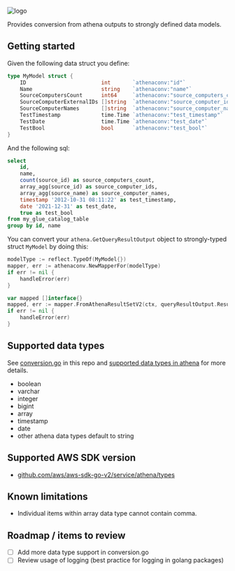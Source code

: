 ![logo](https://repository-images.githubusercontent.com/410152783/12feee34-e08d-4725-ae11-d5109a7a56aa "athenaconv logo")

Provides conversion from athena outputs to strongly defined data models.

## Getting started
Given the following data struct you define:

```go
type MyModel struct {
    ID                        int       `athenaconv:"id"`
    Name                      string    `athenaconv:"name"`
    SourceComputersCount      int64     `athenaconv:"source_computers_count"`
    SourceComputerExternalIDs []string  `athenaconv:"source_computer_ids"`
    SourceComputerNames       []string  `athenaconv:"source_computer_names"`
    TestTimestamp             time.Time `athenaconv:"test_timestamp"`
    TestDate                  time.Time `athenaconv:"test_date"`
    TestBool                  bool      `athenaconv:"test_bool"`
}
```

And the following sql:
```sql
select
    id,
    name,
    count(source_id) as source_computers_count,
    array_agg(source_id) as source_computer_ids,
    array_agg(source_name) as source_computer_names,
    timestamp '2012-10-31 08:11:22' as test_timestamp,
    date '2021-12-31' as test_date,
    true as test_bool
from my_glue_catalog_table
group by id, name
```

You can convert your `athena.GetQueryResultOutput` object to strongly-typed struct `MyModel` by doing this:

```go
modelType := reflect.TypeOf(MyModel{})
mapper, err := athenaconv.NewMapperFor(modelType)
if err != nil {
    handleError(err)
}

var mapped []interface{}
mapped, err := mapper.FromAthenaResultSetV2(ctx, queryResultOutput.ResultSet)
if err != nil {
    handleError(err)
}
```

## Supported data types
See [conversion.go](https://github.com/kent-id/athenaconv/blob/main/conversion.go) in this repo and [supported data types in athena](https://docs.aws.amazon.com/athena/latest/ug/data-types.html) for more details.
- boolean
- varchar
- integer
- bigint
- array
- timestamp
- date
- other athena data types default to string

## Supported AWS SDK version
- [github.com/aws/aws-sdk-go-v2/service/athena/types](https://github.com/aws/aws-sdk-go-v2/tree/main/service/athena/types)

## Known limitations
- Individual items within array data type cannot contain comma.

## Roadmap / items to review
- [ ] Add more data type support in conversion.go
- [ ] Review usage of logging (best practice for logging in golang packages)
